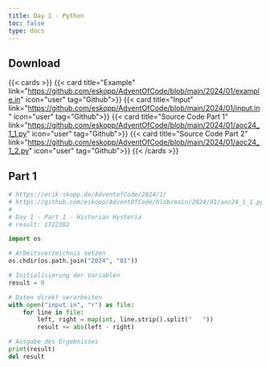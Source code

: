 ```yaml
---
title: Day 1 - Python
toc: false
type: docs
---
```



## Download
{{< cards >}}
{{< card title="Example" link="https://github.com/eskopp/AdventOfCode/blob/main/2024/01/example.in" icon="user" tag="Github">}}
{{< card title="Input" link="https://github.com/eskopp/AdventOfCode/blob/main/2024/01/input.in" icon="user" tag="Github">}}
{{< card title="Source Code Part 1" link="https://github.com/eskopp/AdventOfCode/blob/main/2024/01/aoc24_1_1.py" icon="user" tag="Github">}}
{{< card title="Source Code Part 2" link="https://github.com/eskopp/AdventOfCode/blob/main/2024/01/aoc24_1_2.py" icon="user" tag="Github">}}
{{< /cards >}}




## Part 1
```python {linenos=table,linenostart=1}
# https://erik-skopp.de/AdventofCode/2024/1/
# https://github.com/eskopp/AdventOfCode/blob/main/2024/01/aoc24_1_1.py
#
# Day 1 - Part 1 - Historian Hysteria
# result: 1722302

import os

# Arbeitsverzeichnis setzen
os.chdir(os.path.join("2024", "01"))

# Initialisierung der Variablen
result = 0

# Daten direkt verarbeiten
with open("input.in", "r") as file:
    for line in file:
        left, right = map(int, line.strip().split("   "))
        result += abs(left - right)

# Ausgabe des Ergebnisses
print(result)
del result
```
